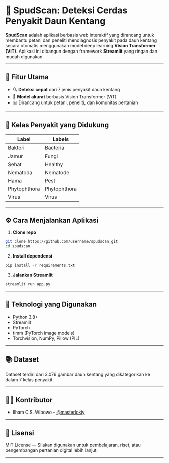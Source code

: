 # 🥔 SpudScan: Deteksi Cerdas Penyakit Daun Kentang

**SpudScan** adalah aplikasi berbasis web interaktif yang dirancang untuk membantu petani dan peneliti mendiagnosis penyakit pada daun kentang secara otomatis menggunakan model deep learning **Vision Transformer (ViT)**. Aplikasi ini dibangun dengan framework **Streamlit** yang ringan dan mudah digunakan.

---

## 🚀 Fitur Utama

- 🔍 **Deteksi cepat** dari 7 jenis penyakit daun kentang
- 🧠 **Model akurat** berbasis Vision Transformer (ViT)
- 📊 Dirancang untuk petani, peneliti, dan komunitas pertanian

---

## 🧪 Kelas Penyakit yang Didukung

| Label | Labels            |
| --------------- | ------------------------ |
| Bakteri         | Bacteria                 |
| Jamur           | Fungi                    |
| Sehat           | Healthy                  |
| Nematoda        | Nematode                 |
| Hama            | Pest                     |
| Phytophthora    | Phytophthora             |
| Virus           | Virus                    |

---

## ⚙️ Cara Menjalankan Aplikasi

1. **Clone repo**

```bash
git clone https://github.com/username/spudscan.git
cd spudscan
```

2. **Install dependensi**

```bash
pip install -r requirements.txt
```

3. **Jalankan Streamlit**

```bash
streamlit run app.py
```

---

## 🧠 Teknologi yang Digunakan

- Python 3.8+
- Streamlit
- PyTorch
- timm (PyTorch image models)
- Torchvision, NumPy, Pillow (PIL)

---

## 📚 Dataset

Dataset terdiri dari 3.076 gambar daun kentang yang dikategorikan ke dalam 7 kelas penyakit.

---

## 🧑‍💻 Kontributor

- Ilham C.S. Wibowo – [@masterlokiy](https://github.com/masterlokiy)

---

## 📄 Lisensi

MIT License — Silakan digunakan untuk pembelajaran, riset, atau pengembangan pertanian digital lebih lanjut.

---
